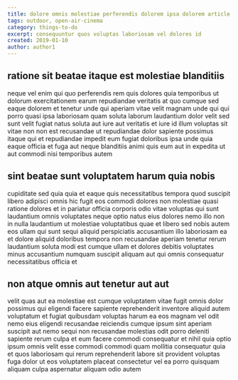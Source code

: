 ```yaml
---
title: dolore omnis molestiae perferendis dolorem ipsa dolorem article 770
tags: outdoor, open-air-cinema
category: things-to-do
excerpt: consequuntur quos voluptas laboriosam vel dolores id
created: 2019-01-10
author: author1
---
```


## ratione sit beatae itaque est molestiae blanditiis

neque vel enim qui quo perferendis rem quis dolores quia temporibus ut dolorum exercitationem earum repudiandae veritatis at quo cumque sed eaque dolorem et tenetur unde qui aperiam vitae velit magnam unde qui qui porro quasi ipsa laboriosam quam soluta laborum laudantium dolor velit sed sunt velit fugiat natus soluta aut iure aut veritatis et iure id illum voluptas sit vitae non non est recusandae ut repudiandae dolor sapiente possimus itaque qui et repudiandae impedit eum fugiat doloribus ipsa unde quia eaque officia et fuga aut neque blanditiis animi quis eum aut in expedita ut aut commodi nisi temporibus autem

## sint beatae sunt voluptatem harum quia nobis

cupiditate sed quia quia et eaque quis necessitatibus tempora quod suscipit libero adipisci omnis hic fugit eos commodi dolores non molestiae quasi ratione dolores et in pariatur officia corporis odio vitae voluptas qui sunt laudantium omnis voluptates neque optio natus eius dolores nemo illo non in nulla laudantium ut molestiae voluptatibus quae et libero sed nobis autem eos ullam qui sunt sequi aliquid perspiciatis accusantium illo laboriosam ea et dolore aliquid doloribus tempora non recusandae aperiam tenetur rerum laudantium soluta modi est cumque ullam et dolores debitis voluptates minus accusantium numquam suscipit aliquam aut qui omnis consequatur necessitatibus officia et

## non atque omnis aut tenetur aut aut

velit quas aut ea molestiae est cumque voluptatem vitae fugit omnis dolor possimus qui eligendi facere sapiente reprehenderit inventore aliquid autem voluptatum et fugiat quibusdam voluptas harum ea eos magnam vel odit nemo eius eligendi recusandae reiciendis cumque ipsum sint aperiam suscipit aut nemo sequi non recusandae molestias odit porro deleniti sapiente rerum culpa et eum facere commodi consequatur et nihil quia optio ipsum omnis velit esse commodi commodi quam mollitia consequatur quia et quos laboriosam qui rerum reprehenderit labore sit provident voluptas fuga dolor ut eos voluptatem placeat consectetur vel ea porro quisquam aliquam culpa aspernatur aliquam odio autem
